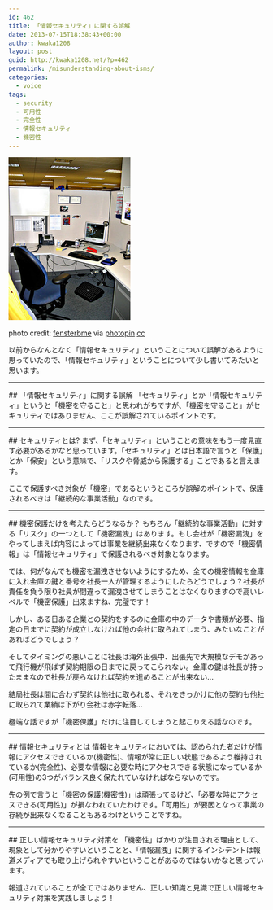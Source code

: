 ```yaml
---
id: 462
title: 「情報セキュリティ」に関する誤解
date: 2013-07-15T18:38:43+00:00
author: kwaka1208
layout: post
guid: http://kwaka1208.net/?p=462
permalink: /misunderstanding-about-isms/
categories:
  - voice
tags:
  - security
  - 可用性
  - 完全性
  - 情報セキュリティ
  - 機密性
---
```

<img src="/assets/images/2013/07/small__74046939.jpg" alt="security" width="240" height="320" class="alignnone size-full wp-image-474" />

photo credit: <a href="http://www.flickr.com/photos/fensterbme/74046939/">fensterbme</a> via <a href="http://photopin.com">photopin</a> <a href="http://creativecommons.org/licenses/by-nc/2.0/">cc</a>

以前からなんとなく「情報セキュリティ」ということについて誤解があるように思っていたので、「情報セキュリティ」ということについて少し書いてみたいと思います。

<hr>
## 「情報セキュリティ」に関する誤解
「セキュリティ」とか「情報セキュリティ」というと「機密を守ること」と思われがちですが、「機密を守ること」がセキュリティではありません、ここが誤解されているポイントです。

<hr>
## セキュリティとは?
まず、「セキュリティ」ということの意味をもう一度見直す必要があるかなと思っています。「セキュリティ」とは日本語で言うと「保護」とか「保安」という意味で、「リスクや脅威から保護する」ことであると言えます。

ここで保護すべき対象が「機密」であるというところが誤解のポイントで、保護されるべきは「継続的な事業活動」なのです。

<hr>
## 機密保護だけを考えたらどうなるか？
もちろん「継続的な事業活動」に対する「リスク」の一つとして「機密漏洩」はあります。もし会社が「機密漏洩」をやってしまえば内容によっては事業を継続出来なくなります、ですので「機密情報」は「情報セキュリティ」で保護されるべき対象となります。

では、何がなんでも機密を漏洩させないようにするため、全ての機密情報を金庫に入れ金庫の鍵と番号を社長一人が管理するようにしたらどうでしょう？社長が責任を負う限り社員が間違って漏洩させてしまうことはなくなりますので高いレベルで「機密保護」出来ますね、完璧です！

しかし、ある日ある企業との契約をするのに金庫の中のデータや書類が必要、指定の日までに契約が成立しなければ他の会社に取られてしまう、みたいなことがあればどうでしょう？

そしてタイミングの悪いことに社長は海外出張中、出張先で大規模なデモがあって飛行機が飛ばず契約期限の日までに戻ってこられない。金庫の鍵は社長が持ったままなので社長が戻らなければ契約を進めることが出来ない...

結局社長は間に合わず契約は他社に取られる、それをきっかけに他の契約も他社に取られて業績は下がり会社は赤字転落...

極端な話ですが「機密保護」だけに注目してしまうと起こりえる話なのです。

<hr>
## 情報セキュリティとは
情報セキュリティにおいては、認められた者だけが情報にアクセスできているか(機密性)、情報が常に正しい状態であるよう維持されているか(完全性)、必要な情報に必要な時にアクセスできる状態になっているか(可用性)の3つがバランス良く保たれていなければならないのです。

先の例で言うと「機密の保護(機密性)」は頑張ってるけど、「必要な時にアクセスできる(可用性)」が損なわれていたわけです。「可用性」が要因となって事業の存続が出来なくなることもあるわけということですね。

<hr>
## 正しい情報セキュリティ対策を
「機密性」ばかりが注目される理由として、現象として分かりやすいということと、「情報漏洩」に関するインシデントは報道メディアでも取り上げられやすいということがあるのではないかなと思っています。

報道されていることが全てではありません、正しい知識と見識で正しい情報セキュリティ対策を実践しましょう！
